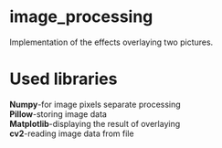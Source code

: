 # image_processing
Implementation of the effects overlaying two pictures.
# Used libraries
**Numpy**-for image pixels separate processing  
**Pillow**-storing image data  
**Matplotlib**-displaying the result of overlaying  
**cv2**-reading image data from file  

